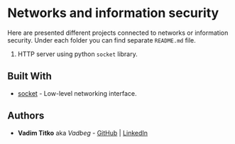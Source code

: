 # Networks and information security

Here are presented different projects connected to 
networks or information security. Under each folder you can find separate `README.md` file.

1. HTTP server using python `socket` library.


## Built With

* [socket](https://docs.python.org/3/library/socket.html) - Low-level networking interface.

## Authors

* **Vadim Titko** aka *Vadbeg* - [GitHub](https://github.com/Vadbeg) 
| [LinkedIn](https://www.linkedin.com/in/vadtitko/)